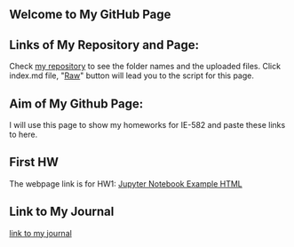 ## Welcome to My GitHub Page 

## Links of My Repository and Page:

Check [my repository](https://github.com/BU-IE-582/fall-24-YusufKAvcakar) to see the folder names and the uploaded files. Click index.md file, "[Raw](https://raw.githubusercontent.com/BU-IE-582/fall-24-YusufKAvcakar/main/index.md)" button will lead you to the script for this page. 

## Aim of My Github Page:

I will use this page to show my homeworks for IE-582 and paste these links to here.

## First HW

The webpage link is for HW1:
[Jupyter Notebook Example HTML](HW1/HW1.html)

## Link to My Journal
[link to my journal](https://bu-ie-582.github.io/fall-24-YusufKAvcakar/)
